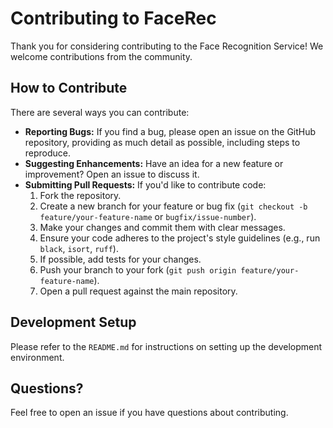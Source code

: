 # Contributing to FaceRec

Thank you for considering contributing to the Face Recognition Service! We welcome contributions from the community.

## How to Contribute

There are several ways you can contribute:

*   **Reporting Bugs:** If you find a bug, please open an issue on the GitHub repository, providing as much detail as possible, including steps to reproduce.
*   **Suggesting Enhancements:** Have an idea for a new feature or improvement? Open an issue to discuss it.
*   **Submitting Pull Requests:** If you'd like to contribute code:
    1.  Fork the repository.
    2.  Create a new branch for your feature or bug fix (`git checkout -b feature/your-feature-name` or `bugfix/issue-number`).
    3.  Make your changes and commit them with clear messages.
    4.  Ensure your code adheres to the project's style guidelines (e.g., run `black`, `isort`, `ruff`).
    5.  If possible, add tests for your changes.
    6.  Push your branch to your fork (`git push origin feature/your-feature-name`).
    7.  Open a pull request against the main repository.

## Development Setup

Please refer to the `README.md` for instructions on setting up the development environment.

## Questions?

Feel free to open an issue if you have questions about contributing. 